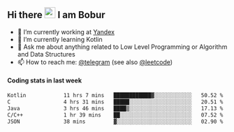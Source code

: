 ## Hi there <img src="https://media.giphy.com/media/hvRJCLFzcasrR4ia7z/giphy.gif" width="25px" height="25px"> I am Bobur

- 💼 I’m currently working at [Yandex](https://yandex.ru/)
- 🌱 I’m currently learning Kotlin
- 💬 Ask me about anything related to Low Level Programming or Algorithm and Data Structures
- 📫 How to reach me: [@telegram](https://t.me/octoant) (see also [@leetcode](https://leetcode.com/octoant/))    

#### Coding stats in last week

<!--START_SECTION:waka-->

```txt
Kotlin            11 hrs 7 mins   ████████████▓░░░░░░░░░░░░   50.52 %
C                 4 hrs 31 mins   █████░░░░░░░░░░░░░░░░░░░░   20.51 %
Java              3 hrs 46 mins   ████▒░░░░░░░░░░░░░░░░░░░░   17.13 %
C/C++             1 hr 39 mins    ██░░░░░░░░░░░░░░░░░░░░░░░   07.52 %
JSON              38 mins         ▓░░░░░░░░░░░░░░░░░░░░░░░░   02.90 %
```

<!--END_SECTION:waka-->

